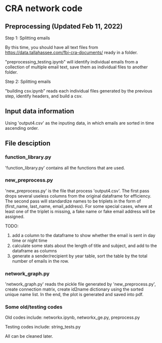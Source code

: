 # CRA network code

## Preprocessing (Updated Feb 11, 2022)

Step 1: Splitting emails

By this time, you should have all text files from https://data.tallahassee.com/fbi-cra-documents/ ready in a folder.

"preprocessing_testing.ipynb" will identify individual emails from a collection of multiple email text, save them as individual files to another folder.

Step 2: Splitting emails

"building csv.ipynb" reads each individual files generated by the previous step, identify headers, and build a csv.

## Input data information

Using 'output4.csv' as the inputing data, in which emails are sorted in time ascending order.

## File desciption

### function_library.py

'function_library.py' contains all the functions that are used.

### new_preprocess.py

'new_preprocess.py' is the file that process 'output4.csv'. The first pass drops several useless columns from the original dataframe for efficiency. The second pass will standardize names to be triplets in the form of (first_name, last_name, email_address). For some special cases, where at least one of the triplet is missing, a fake name or fake email address will be assigned.

TODO:
1. add a column to the dataframe to show whether the email is sent in day time or night time
2. calculate some stats about the length of title and subject, and add to the dataframe as columns
3. generate a sender/recipient by year table, sort the table by the total number of emails in the row.

### network_graph.py

'network_graph.py' reads the pickle file generated by 'new_preprocess.py', create connection matrix, create id2name dictionary using the sorted unique name list. In the end, the plot is generated and saved into pdf.

### Some old/testing codes

Old codes include: networkx.ipynb, networkx_ge.py, preprocess.py

Testing codes include: string_tests.py

All can be cleaned later.

